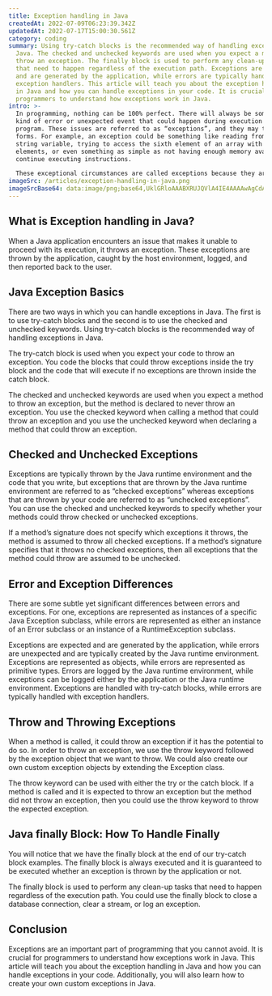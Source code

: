 ```yaml
---
title: Exception handling in Java
createdAt: 2022-07-09T06:23:39.342Z
updatedAt: 2022-07-17T15:00:30.561Z
category: coding
summary: Using try-catch blocks is the recommended way of handling exceptions in
  Java. The checked and unchecked keywords are used when you expect a method to
  throw an exception. The finally block is used to perform any clean-up tasks
  that need to happen regardless of the execution path. Exceptions are expected
  and are generated by the application, while errors are typically handled with
  exception handlers. This article will teach you about the exception handling
  in Java and how you can handle exceptions in your code. It is crucial for
  programmers to understand how exceptions work in Java.
intro: >-
  In programming, nothing can be 100% perfect. There will always be some
  kind of error or unexpected event that could happen during execution of a
  program. These issues are referred to as “exceptions”, and they may take many
  forms. For example, an exception could be something like reading from an empty
  string variable, trying to access the sixth element of an array with only five
  elements, or even something as simple as not having enough memory available to
  continue executing instructions. 

  These exceptional circumstances are called exceptions because they are exceptional and the program handler cannot proceed with its usual execution path any further. To the user, it appears as if the application has “exceptionally” failed in some way and needs to recover from this state. Thus, we have exception handling in Java to deal with these edge cases gracefully so that our applications keep functioning properly in spite of them. In this blog post, you will learn about various types of exceptions in Java and how we can handle them using try-catch blocks effectively.
imageSrc: /articles/exception-handling-in-java.png
imageSrcBase64: data:image/png;base64,UklGRloAAABXRUJQVlA4IE4AAAAwAgCdASoKAAoAAUAmJaQC7AYrdwRu++DnAAD+/p1eEF8vx+pA8rcI8rmOVyxbAlovAHrkTBq7LuFAEqrrOED7fEuVoPAc0JGrGENIAAA=
---
```


## What is Exception handling in Java?

When a Java application encounters an issue that makes it unable to proceed with its execution, it throws an exception. These exceptions are thrown by the application, caught by the host environment, logged, and then reported back to the user.
## Java Exception Basics

There are two ways in which you can handle exceptions in Java. The first is to use try-catch blocks and the second is to use the checked and unchecked keywords. Using try-catch blocks is the recommended way of handling exceptions in Java.

The try-catch block is used when you expect your code to throw an exception. You code the blocks that could throw exceptions inside the try block and the code that will execute if no exceptions are thrown inside the catch block.

The checked and unchecked keywords are used when you expect a method to throw an exception, but the method is declared to never throw an exception. You use the checked keyword when calling a method that could throw an exception and you use the unchecked keyword when declaring a method that could throw an exception.

## Checked and Unchecked Exceptions

Exceptions are typically thrown by the Java runtime environment and the code that you write, but exceptions that are thrown by the Java runtime environment are referred to as “checked exceptions” whereas exceptions that are thrown by your code are referred to as “unchecked exceptions”. You can use the checked and unchecked keywords to specify whether your methods could throw checked or unchecked exceptions.

If a method’s signature does not specify which exceptions it throws, the method is assumed to throw all checked exceptions. If a method’s signature specifies that it throws no checked exceptions, then all exceptions that the method could throw are assumed to be unchecked.

## Error and Exception Differences

There are some subtle yet significant differences between errors and exceptions. For one, exceptions are represented as instances of a specific Java Exception subclass, while errors are represented as either an instance of an Error subclass or an instance of a RuntimeException subclass.

Exceptions are expected and are generated by the application, while errors are unexpected and are typically created by the Java runtime environment. Exceptions are represented as objects, while errors are represented as primitive types. Errors are logged by the Java runtime environment, while exceptions can be logged either by the application or the Java runtime environment. Exceptions are handled with try-catch blocks, while errors are typically handled with exception handlers.

## Throw and Throwing Exceptions

When a method is called, it could throw an exception if it has the potential to do so. In order to throw an exception, we use the throw keyword followed by the exception object that we want to throw. We could also create our own custom exception objects by extending the Exception class.

The throw keyword can be used with either the try or the catch block. If a method is called and it is expected to throw an exception but the method did not throw an exception, then you could use the throw keyword to throw the expected exception.

## Java finally Block: How To Handle Finally

You will notice that we have the finally block at the end of our try-catch block examples. The finally block is always executed and it is guaranteed to be executed whether an exception is thrown by the application or not.

The finally block is used to perform any clean-up tasks that need to happen regardless of the execution path. You could use the finally block to close a database connection, clear a stream, or log an exception.

## Conclusion

Exceptions are an important part of programming that you cannot avoid. It is crucial for programmers to understand how exceptions work in Java. This article will teach you about the exception handling in Java and how you can handle exceptions in your code. Additionally, you will also learn how to create your own custom exceptions in Java.
